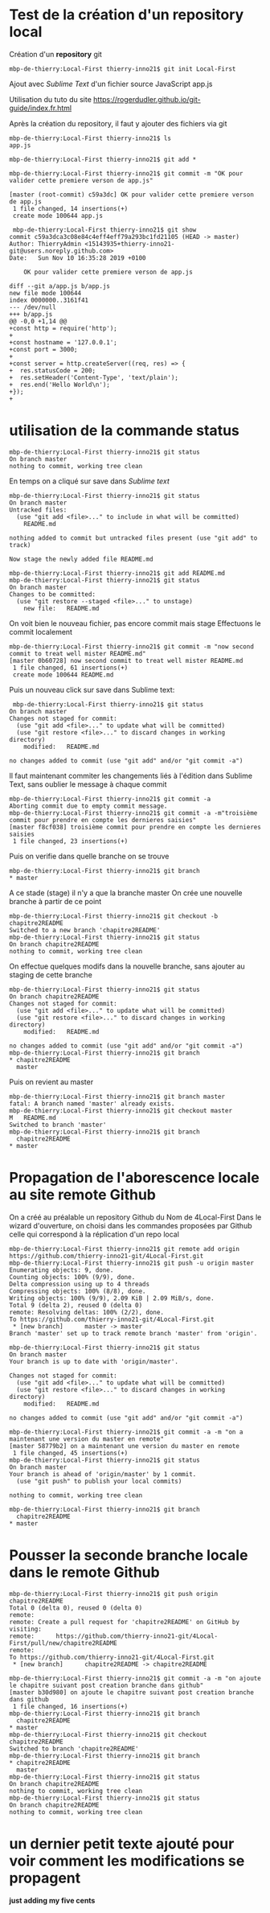 # Test de la création d'un repository local

Création d'un **repository** git

```mbp-de-thierry:Local-First thierry-inno21$ git init Local-First```

Ajout avec *Sublime Text* d'un fichier source JavaScript app.js

Utilisation du tuto du site https://rogerdudler.github.io/git-guide/index.fr.html

Après la création du repository, il faut y ajouter des fichiers via git

```
mbp-de-thierry:Local-First thierry-inno21$ ls
app.js

mbp-de-thierry:Local-First thierry-inno21$ git add *

mbp-de-thierry:Local-First thierry-inno21$ git commit -m "OK pour valider cette premiere verson de app.js"

[master (root-commit) c59a3dc] OK pour valider cette premiere verson de app.js
 1 file changed, 14 insertions(+)
 create mode 100644 app.js

 mbp-de-thierry:Local-First thierry-inno21$ git show
commit c59a3dca3c08e84c4eff4eff79a293bc1fd21105 (HEAD -> master)
Author: ThierryAdmin <15143935+thierry-inno21-git@users.noreply.github.com>
Date:   Sun Nov 10 16:35:28 2019 +0100

    OK pour valider cette premiere verson de app.js

diff --git a/app.js b/app.js
new file mode 100644
index 0000000..3161f41
--- /dev/null
+++ b/app.js
@@ -0,0 +1,14 @@
+const http = require('http');
+
+const hostname = '127.0.0.1';
+const port = 3000;
+
+const server = http.createServer((req, res) => {
+  res.statusCode = 200;
+  res.setHeader('Content-Type', 'text/plain');
+  res.end('Hello World\n');
+});
+
```
# utilisation de la commande status
```
mbp-de-thierry:Local-First thierry-inno21$ git status
On branch master
nothing to commit, working tree clean
```
En temps on a cliqué sur save dans *Sublime text*
```
mbp-de-thierry:Local-First thierry-inno21$ git status
On branch master
Untracked files:
  (use "git add <file>..." to include in what will be committed)
	README.md

nothing added to commit but untracked files present (use "git add" to track)

Now stage the newly added file README.md

mbp-de-thierry:Local-First thierry-inno21$ git add README.md 
mbp-de-thierry:Local-First thierry-inno21$ git status
On branch master
Changes to be committed:
  (use "git restore --staged <file>..." to unstage)
	new file:   README.md
```
On voit bien le nouveau fichier, pas encore commit mais stage
Effectuons le commit localement
```
mbp-de-thierry:Local-First thierry-inno21$ git commit -m "now second commit to treat well mister README.md"
[master 0b60728] now second commit to treat well mister README.md
 1 file changed, 61 insertions(+)
 create mode 100644 README.md
```
Puis un nouveau click sur save dans Sublime text:
```
 mbp-de-thierry:Local-First thierry-inno21$ git status
On branch master
Changes not staged for commit:
  (use "git add <file>..." to update what will be committed)
  (use "git restore <file>..." to discard changes in working directory)
	modified:   README.md

no changes added to commit (use "git add" and/or "git commit -a")
```
Il faut maintenant commiter les changements liés à l'édition dans Sublime Text, sans oublier le message à chaque commit
```
mbp-de-thierry:Local-First thierry-inno21$ git commit -a
Aborting commit due to empty commit message.
mbp-de-thierry:Local-First thierry-inno21$ git commit -a -m"troisième commit pour prendre en compte les dernieres saisies"
[master f8cf038] troisième commit pour prendre en compte les dernieres saisies
 1 file changed, 23 insertions(+)
```

Puis on verifie dans quelle branche on se trouve
```
mbp-de-thierry:Local-First thierry-inno21$ git branch
* master
```
A ce stade (stage)  il n'y a que la branche master
On crée une nouvelle branche à partir de ce point
```
mbp-de-thierry:Local-First thierry-inno21$ git checkout -b chapitre2README
Switched to a new branch 'chapitre2README'
mbp-de-thierry:Local-First thierry-inno21$ git status
On branch chapitre2README
nothing to commit, working tree clean
```
On effectue quelques modifs dans la nouvelle branche, sans ajouter au staging de cette branche
```
mbp-de-thierry:Local-First thierry-inno21$ git status
On branch chapitre2README
Changes not staged for commit:
  (use "git add <file>..." to update what will be committed)
  (use "git restore <file>..." to discard changes in working directory)
	modified:   README.md

no changes added to commit (use "git add" and/or "git commit -a")
mbp-de-thierry:Local-First thierry-inno21$ git branch
* chapitre2README
  master
```
Puis on revient au master
```
mbp-de-thierry:Local-First thierry-inno21$ git branch master
fatal: A branch named 'master' already exists.
mbp-de-thierry:Local-First thierry-inno21$ git checkout master
M	README.md
Switched to branch 'master'
mbp-de-thierry:Local-First thierry-inno21$ git branch
  chapitre2README
* master
```
# Propagation de l'aborescence locale au site remote Github

On a créé au préalable un repository Github du Nom de 4Local-First
Dans le wizard d'ouverture, on choisi dans les commandes proposées par Github celle qui correspond à la réplication d'un repo local
```
mbp-de-thierry:Local-First thierry-inno21$ git remote add origin https://github.com/thierry-inno21-git/4Local-First.git
mbp-de-thierry:Local-First thierry-inno21$ git push -u origin master
Enumerating objects: 9, done.
Counting objects: 100% (9/9), done.
Delta compression using up to 4 threads
Compressing objects: 100% (8/8), done.
Writing objects: 100% (9/9), 2.09 KiB | 2.09 MiB/s, done.
Total 9 (delta 2), reused 0 (delta 0)
remote: Resolving deltas: 100% (2/2), done.
To https://github.com/thierry-inno21-git/4Local-First.git
 * [new branch]      master -> master
Branch 'master' set up to track remote branch 'master' from 'origin'.

mbp-de-thierry:Local-First thierry-inno21$ git status
On branch master
Your branch is up to date with 'origin/master'.

Changes not staged for commit:
  (use "git add <file>..." to update what will be committed)
  (use "git restore <file>..." to discard changes in working directory)
	modified:   README.md

no changes added to commit (use "git add" and/or "git commit -a")

mbp-de-thierry:Local-First thierry-inno21$ git commit -a -m "on a maintenant une version du master en remote" 
[master 58779b2] on a maintenant une version du master en remote
 1 file changed, 45 insertions(+)
mbp-de-thierry:Local-First thierry-inno21$ git status
On branch master
Your branch is ahead of 'origin/master' by 1 commit.
  (use "git push" to publish your local commits)

nothing to commit, working tree clean

mbp-de-thierry:Local-First thierry-inno21$ git branch
  chapitre2README
* master
```
# Pousser la seconde branche locale dans le remote Github

```
mbp-de-thierry:Local-First thierry-inno21$ git push origin chapitre2README
Total 0 (delta 0), reused 0 (delta 0)
remote: 
remote: Create a pull request for 'chapitre2README' on GitHub by visiting:
remote:      https://github.com/thierry-inno21-git/4Local-First/pull/new/chapitre2README
remote: 
To https://github.com/thierry-inno21-git/4Local-First.git
 * [new branch]      chapitre2README -> chapitre2README
```

```
mbp-de-thierry:Local-First thierry-inno21$ git commit -a -m "on ajoute le chapitre suivant post creation branche dans github"
[master b30d980] on ajoute le chapitre suivant post creation branche dans github
 1 file changed, 16 insertions(+)
mbp-de-thierry:Local-First thierry-inno21$ git branch
  chapitre2README
* master
mbp-de-thierry:Local-First thierry-inno21$ git checkout chapitre2README
Switched to branch 'chapitre2README'
mbp-de-thierry:Local-First thierry-inno21$ git branch
* chapitre2README
  master
mbp-de-thierry:Local-First thierry-inno21$ git status
On branch chapitre2README
nothing to commit, working tree clean
mbp-de-thierry:Local-First thierry-inno21$ git status
On branch chapitre2README
nothing to commit, working tree clean
```
# un dernier petit texte ajouté pour voir comment les modifications se propagent

**just adding my five cents**
